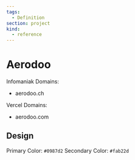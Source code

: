 ```yaml
---
tags:
  - Definition
section: project
kind:
  - reference
---
```


# Aerodoo

Infomaniak Domains:

- aerodoo.ch

Vercel Domains:

- aerodoo.com

## Design

Primary Color: `#0987d2`
Secondary Color: `#fab22d`
